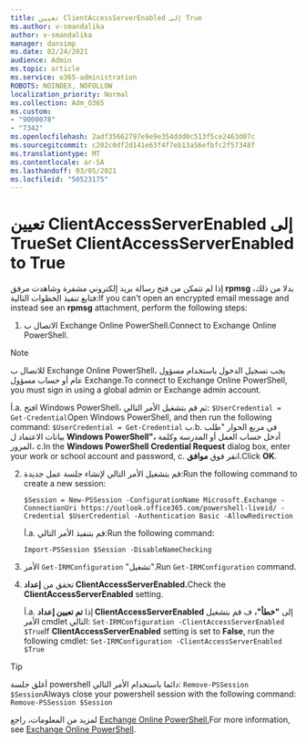 ```yaml
---
title: تعيين ClientAccessServerEnabled إلى True
ms.author: v-smandalika
author: v-smandalika
manager: dansimp
ms.date: 02/24/2021
audience: Admin
ms.topic: article
ms.service: o365-administration
ROBOTS: NOINDEX, NOFOLLOW
localization_priority: Normal
ms.collection: Adm_O365
ms.custom:
- "9000078"
- "7342"
ms.openlocfilehash: 2adf35662797e9e9e354ddd0c513f5ce2463d07c
ms.sourcegitcommit: c202c0df2d141e63f4f7eb13a56efbfc2f57348f
ms.translationtype: MT
ms.contentlocale: ar-SA
ms.lasthandoff: 03/05/2021
ms.locfileid: "50523175"
---
```

# <a name="set-clientaccessserverenabled-to-true"></a><span data-ttu-id="eff4a-102">تعيين ClientAccessServerEnabled إلى True</span><span class="sxs-lookup"><span data-stu-id="eff4a-102">Set ClientAccessServerEnabled to True</span></span>

<span data-ttu-id="eff4a-103">إذا لم تتمكن من فتح رسالة بريد إلكتروني مشفرة وشاهدت مرفق **rpmsg** بدلا من ذلك، فتابع تنفيذ الخطوات التالية:</span><span class="sxs-lookup"><span data-stu-id="eff4a-103">If you can't open an encrypted email message and instead see an **rpmsg** attachment, perform the following steps:</span></span>

1. <span data-ttu-id="eff4a-104">الاتصال ب Exchange Online PowerShell.</span><span class="sxs-lookup"><span data-stu-id="eff4a-104">Connect to Exchange Online PowerShell.</span></span>

> [!NOTE]
> <span data-ttu-id="eff4a-105">للاتصال ب Exchange Online PowerShell، يجب تسجيل الدخول باستخدام مسؤول عام أو حساب مسؤول Exchange.</span><span class="sxs-lookup"><span data-stu-id="eff4a-105">To connect to Exchange Online PowerShell, you must sign in using a global admin or Exchange admin account.</span></span>

   <span data-ttu-id="eff4a-106">أ.</span><span class="sxs-lookup"><span data-stu-id="eff4a-106">a.</span></span> <span data-ttu-id="eff4a-107">افتح Windows PowerShell، ثم قم بتشغيل الأمر التالي: `$UserCredential = Get-Credential`</span><span class="sxs-lookup"><span data-stu-id="eff4a-107">Open Windows PowerShell, and then run the following command: `$UserCredential = Get-Credential`</span></span>
<span data-ttu-id="eff4a-108">ب.</span><span class="sxs-lookup"><span data-stu-id="eff4a-108">b.</span></span> <span data-ttu-id="eff4a-109">في مربع الحوار "طلب بيانات الاعتماد ل **Windows PowerShell"،** أدخل حساب العمل أو المدرسة وكلمة المرور، c.</span><span class="sxs-lookup"><span data-stu-id="eff4a-109">In the **Windows PowerShell Credential Request** dialog box, enter your work or school account and password, c.</span></span> <span data-ttu-id="eff4a-110">انقر فوق **موافق**.</span><span class="sxs-lookup"><span data-stu-id="eff4a-110">Click **OK**.</span></span> 

2. <span data-ttu-id="eff4a-111">قم بتشغيل الأمر التالي لإنشاء جلسة عمل جديدة:</span><span class="sxs-lookup"><span data-stu-id="eff4a-111">Run the following command to create a new session:</span></span>

    `$Session = New-PSSession -ConfigurationName Microsoft.Exchange -ConnectionUri https://outlook.office365.com/powershell-liveid/ -Credential $UserCredential -Authentication Basic -AllowRedirection`

    <span data-ttu-id="eff4a-112">أ.</span><span class="sxs-lookup"><span data-stu-id="eff4a-112">a.</span></span> <span data-ttu-id="eff4a-113">قم بتنفيذ الأمر التالي:</span><span class="sxs-lookup"><span data-stu-id="eff4a-113">Run the following command:</span></span>
    
    `Import-PSSession $Session -DisableNameChecking`

3. <span data-ttu-id="eff4a-114">الأمر `Get-IRMConfiguration` "تشغيل".</span><span class="sxs-lookup"><span data-stu-id="eff4a-114">Run `Get-IRMConfiguration` command.</span></span>

4. <span data-ttu-id="eff4a-115">تحقق من **إعداد ClientAccessServerEnabled.**</span><span class="sxs-lookup"><span data-stu-id="eff4a-115">Check the **ClientAccessServerEnabled** setting.</span></span> 

    <span data-ttu-id="eff4a-116">أ.</span><span class="sxs-lookup"><span data-stu-id="eff4a-116">a.</span></span> <span data-ttu-id="eff4a-117">إذا **تم تعيين إعداد ClientAccessServerEnabled** إلى **"خطأ"،** ف قم بتشغيل الأمر cmdlet التالي: `Set-IRMConfiguration -ClientAccessServerEnabled $True`</span><span class="sxs-lookup"><span data-stu-id="eff4a-117">If **ClientAccessServerEnabled** setting is set to **False**, run the following cmdlet: `Set-IRMConfiguration -ClientAccessServerEnabled $True`</span></span>

> [!TIP]
> <span data-ttu-id="eff4a-118">أغلق جلسة powershell دائما باستخدام الأمر التالي: `Remove-PSSession $Session`</span><span class="sxs-lookup"><span data-stu-id="eff4a-118">Always close your powershell session with the following command: `Remove-PSSession $Session`</span></span>

<span data-ttu-id="eff4a-119">لمزيد من المعلومات، راجع [Exchange Online PowerShell.](https://docs.microsoft.com/powershell/exchange/connect-to-exchange-online-powershell)</span><span class="sxs-lookup"><span data-stu-id="eff4a-119">For more information, see [Exchange Online PowerShell](https://docs.microsoft.com/powershell/exchange/connect-to-exchange-online-powershell).</span></span>

